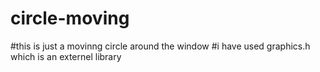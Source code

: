 # circle-moving
#this is just a movinng circle around the window
#i have used graphics.h which is an externel library 
